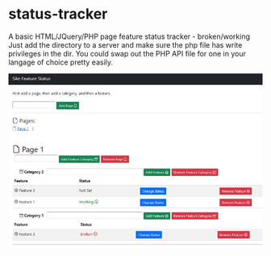 # status-tracker
A basic HTML/JQuery/PHP page feature status tracker - broken/working
Just add the directory to a server and make sure the php file has write privileges in the dir.
You could swap out the PHP API file for one in your langage of choice pretty easily.

![App Screenshot](screenshot.jpg)
